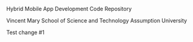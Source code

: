 Hybrid Mobile App Development
Code Repository

Vincent Mary School of Science and Technology
Assumption University

Test change #1